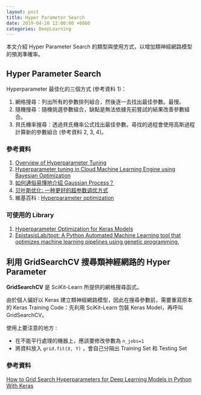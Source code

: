 ```yaml
---
layout: post
title: Hyper Parameter Search
date: 2019-04-20 12:00:00 +0800
categories: DeepLearning
---
```


本文介紹 Hyper Parameter Search 的類型與使用方式，以增加類神經網路模型的預測準確率。

## Hyper Parameter Search

Hyperparameter 最佳化的三個方式 (參考資料 1)：

1. 網格搜尋：列出所有的參數排列組合，然後逐一去找出最佳參數。最慢。
2. 隨機搜尋：隨機挑選參數組合，缺點是無法依據先前嘗試的結果改善參數組合。
3. 貝氏機率搜尋：透過貝氏機率公式找出最佳參數。尋找的過程會使用高斯過程計算新的參數組合 (參考資料 2, 3, 4)。

### 參考資料

1. [Overview of Hyperparameter Tuning](https://cloud.google.com/ml-engine/docs/tensorflow/hyperparameter-tuning-overview)
2. [Hyperparameter tuning in Cloud Machine Learning Engine using Bayesian Optimization](https://cloud.google.com/blog/products/gcp/hyperparameter-tuning-cloud-machine-learning-engine-using-bayesian-optimization)
3. [如何通俗易懂地介绍 Gaussian Process？](https://www.zhihu.com/question/46631426)
4. [贝叶斯优化: 一种更好的超参数调优方式](https://zhuanlan.zhihu.com/p/29779000)
5. 維基百科 : [Hyperparameter optimization](https://en.wikipedia.org/wiki/Hyperparameter_optimization)

### 可使用的 Library

1. [Hyperparameter Optimization for Keras Models ](https://github.com/autonomio/talos)
2. [EpistasisLab/tpot: A Python Automated Machine Learning tool that optimizes machine learning pipelines using genetic programming.](https://github.com/EpistasisLab/tpot)

## 利用 GridSearchCV 搜尋類神經網路的 Hyper Parameter

**GridSearchCV** 是 SciKit-Learn 所提供的網格搜尋函式。

由於個人偏好以 Keras 建立類神經網路模型，因此在搜尋參數前，需要重寫原本的 Keras Training Code：先利用 SciKit-Learn 包裝 Keras Model，再呼叫 GridSearchCV。

使用上要注意的地方 : 

- 在不能平行處理的機器上，應該要修改參數為 `n_jobs=1`
- 將資料放入 `grid.fit(X, Y)` ，會自己分隔出 Training Set 和 Testing Set

### 參考資料
[How to Grid Search Hyperparameters for Deep Learning Models in Python With Keras](https://machinelearningmastery.com/grid-search-hyperparameters-deep-learning-models-python-keras/)